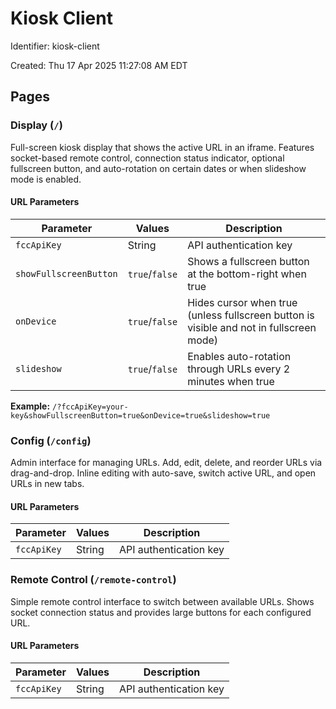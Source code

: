 # Kiosk Client

Identifier: kiosk-client

Created: Thu 17 Apr 2025 11:27:08 AM EDT

## Pages

### Display (`/`)

Full-screen kiosk display that shows the active URL in an iframe. Features socket-based remote control, connection status indicator, optional fullscreen button, and auto-rotation on certain dates or when slideshow mode is enabled.

#### URL Parameters

| Parameter              | Values         | Description                                                                             |
| ---------------------- | -------------- | --------------------------------------------------------------------------------------- |
| `fccApiKey`            | String         | API authentication key                                                                  |
| `showFullscreenButton` | `true`/`false` | Shows a fullscreen button at the bottom-right when true                                 |
| `onDevice`             | `true`/`false` | Hides cursor when true (unless fullscreen button is visible and not in fullscreen mode) |
| `slideshow`            | `true`/`false` | Enables auto-rotation through URLs every 2 minutes when true                            |

**Example:** `/?fccApiKey=your-key&showFullscreenButton=true&onDevice=true&slideshow=true`

### Config (`/config`)

Admin interface for managing URLs. Add, edit, delete, and reorder URLs via drag-and-drop. Inline editing with auto-save, switch active URL, and open URLs in new tabs.

#### URL Parameters

| Parameter   | Values | Description            |
| ----------- | ------ | ---------------------- |
| `fccApiKey` | String | API authentication key |

### Remote Control (`/remote-control`)

Simple remote control interface to switch between available URLs. Shows socket connection status and provides large buttons for each configured URL.

#### URL Parameters

| Parameter   | Values | Description            |
| ----------- | ------ | ---------------------- |
| `fccApiKey` | String | API authentication key |

